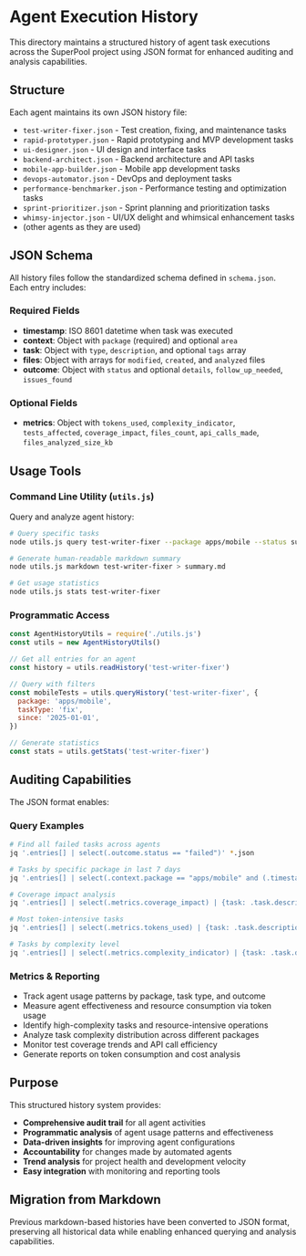 # Agent Execution History

This directory maintains a structured history of agent task executions across the SuperPool project using JSON format for enhanced auditing and analysis capabilities.

## Structure

Each agent maintains its own JSON history file:

- `test-writer-fixer.json` - Test creation, fixing, and maintenance tasks
- `rapid-prototyper.json` - Rapid prototyping and MVP development tasks
- `ui-designer.json` - UI design and interface tasks
- `backend-architect.json` - Backend architecture and API tasks
- `mobile-app-builder.json` - Mobile app development tasks
- `devops-automator.json` - DevOps and deployment tasks
- `performance-benchmarker.json` - Performance testing and optimization tasks
- `sprint-prioritizer.json` - Sprint planning and prioritization tasks
- `whimsy-injector.json` - UI/UX delight and whimsical enhancement tasks
- (other agents as they are used)

## JSON Schema

All history files follow the standardized schema defined in `schema.json`. Each entry includes:

### Required Fields

- **timestamp**: ISO 8601 datetime when task was executed
- **context**: Object with `package` (required) and optional `area`
- **task**: Object with `type`, `description`, and optional `tags` array
- **files**: Object with arrays for `modified`, `created`, and `analyzed` files
- **outcome**: Object with `status` and optional `details`, `follow_up_needed`, `issues_found`

### Optional Fields

- **metrics**: Object with `tokens_used`, `complexity_indicator`, `tests_affected`, `coverage_impact`, `files_count`, `api_calls_made`, `files_analyzed_size_kb`

## Usage Tools

### Command Line Utility (`utils.js`)

Query and analyze agent history:

```bash
# Query specific tasks
node utils.js query test-writer-fixer --package apps/mobile --status success

# Generate human-readable markdown summary
node utils.js markdown test-writer-fixer > summary.md

# Get usage statistics
node utils.js stats test-writer-fixer
```

### Programmatic Access

```javascript
const AgentHistoryUtils = require('./utils.js')
const utils = new AgentHistoryUtils()

// Get all entries for an agent
const history = utils.readHistory('test-writer-fixer')

// Query with filters
const mobileTests = utils.queryHistory('test-writer-fixer', {
  package: 'apps/mobile',
  taskType: 'fix',
  since: '2025-01-01',
})

// Generate statistics
const stats = utils.getStats('test-writer-fixer')
```

## Auditing Capabilities

The JSON format enables:

### Query Examples

```bash
# Find all failed tasks across agents
jq '.entries[] | select(.outcome.status == "failed")' *.json

# Tasks by specific package in last 7 days
jq '.entries[] | select(.context.package == "apps/mobile" and (.timestamp | fromdateiso8601) > (now - 7*24*3600))' *.json

# Coverage impact analysis
jq '.entries[] | select(.metrics.coverage_impact) | {task: .task.description, impact: .metrics.coverage_impact}' *.json

# Most token-intensive tasks
jq '.entries[] | select(.metrics.tokens_used) | {task: .task.description, tokens: .metrics.tokens_used.total, complexity: .metrics.complexity_indicator}' *.json | jq -s 'sort_by(.tokens) | reverse'

# Tasks by complexity level
jq '.entries[] | select(.metrics.complexity_indicator) | {task: .task.description, complexity: .metrics.complexity_indicator, tokens: .metrics.tokens_used.total}' *.json
```

### Metrics & Reporting

- Track agent usage patterns by package, task type, and outcome
- Measure agent effectiveness and resource consumption via token usage
- Identify high-complexity tasks and resource-intensive operations
- Analyze task complexity distribution across different packages
- Monitor test coverage trends and API call efficiency
- Generate reports on token consumption and cost analysis

## Purpose

This structured history system provides:

- **Comprehensive audit trail** for all agent activities
- **Programmatic analysis** of agent usage patterns and effectiveness
- **Data-driven insights** for improving agent configurations
- **Accountability** for changes made by automated agents
- **Trend analysis** for project health and development velocity
- **Easy integration** with monitoring and reporting tools

## Migration from Markdown

Previous markdown-based histories have been converted to JSON format, preserving all historical data while enabling enhanced querying and analysis capabilities.
